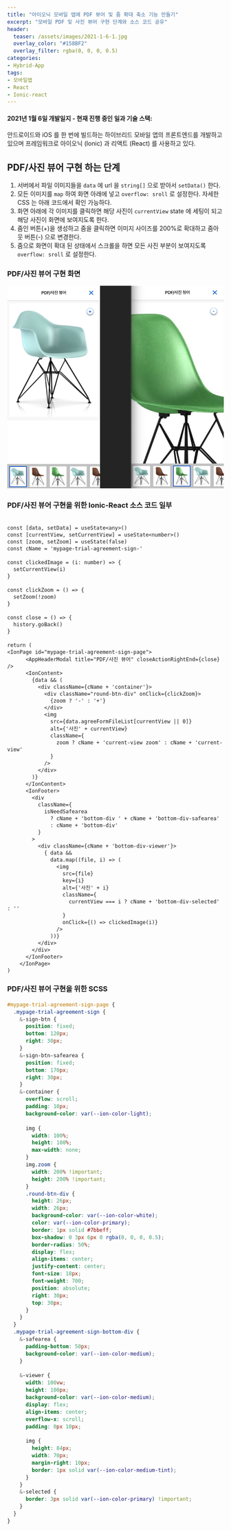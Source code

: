 ```yaml
---
title: "아이오닉 모바일 앱에 PDF 뷰어 및 줌 확대 축소 기능 만들기"
excerpt: "모바일 PDF 및 사진 뷰어 구현 단계와 소스 코드 공유"
header:
  teaser: /assets/images/2021-1-6-1.jpg
  overlay_color: "#158BF2"
  overlay_filter: rgba(0, 0, 0, 0.5)
categories:
- Hybrid-App
tags:
- 모바일앱
- React
- Ionic-react
---
```



#### 2021년 1월 6일 개발일지 - 현재 진행 중인 일과 기술 스택:
안드로이드와 iOS 를 한 번에 빌드하는 하이브리드 모바일 앱의 프론트엔드를 개발하고 있으며 프레임워크로 아이오닉 (Ionic) 과 리액트 (React) 를 사용하고 있다.

## PDF/사진 뷰어 구현 하는 단계
1. 서버에서 파일 이미지들을  `data` 에 url 을 `string[]` 으로 받아서 `setData()` 한다.
2. 모든 이미지를 `map` 하여 화면 아래에 넣고 `overflow: sroll` 로 설정한다. 자세한 CSS 는 아래 코드에서 확인 가능하다.
3. 화면 아래에 각 이미지를 클릭하면 해당 사진이 `currentView` state 에 세팅이 되고 해당 사진이 화면에 보여지도록 한다.
4. 줌인 버튼(+)을 생성하고 줌을 클릭하면 이미지 사이즈를 200%로 확대하고 줌아웃 버튼(-) 으로 변경한다.
5. 줌으로 화면이 확대 된 상태에서 스크롤을 하면 모든 사진 부분이 보여지도록   `overflow: sroll` 로 설정한다.

### PDF/사진 뷰어 구현 화면
![PDF/사진 뷰어 구현 화면](/assets/images/2021-1-6-1.png)


### PDF/사진 뷰어 구현을 위한 Ionic-React 소스 코드 일부
```tsx

const [data, setData] = useState<any>()
const [currentView, setCurrentView] = useState<number>()
const [zoom, setZoom] = useState(false)
const cName = 'mypage-trial-agreement-sign-'

const clickedImage = (i: number) => {
  setCurrentView(i)
}

const clickZoom = () => {
  setZoom(!zoom)
}

const close = () => {
  history.goBack()
}

return (
<IonPage id="mypage-trial-agreement-sign-page">
      <AppHeaderModal title="PDF/사진 뷰어" closeActionRightEnd={close} />
      <IonContent>
        {data && (
          <div className={cName + 'container'}>
            <div className="round-btn-div" onClick={clickZoom}>
              {zoom ? '-' : '+'}
            </div>
            <img
              src={data.agreeFormFileList[currentView || 0]}
              alt={'사진' + currentView}
              className={
                zoom ? cName + 'current-view zoom' : cName + 'current-view'
              }
            />
          </div>
        )}
      </IonContent>
      <IonFooter>
        <div
          className={
            isNeedSafearea
              ? cName + 'bottom-div ' + cName + 'bottom-div-safearea'
              : cName + 'bottom-div'
          }
        >
          <div className={cName + 'bottom-div-viewer'}>
            { data &&
              data.map((file, i) => (
                <img
                  src={file}
                  key={i}
                  alt={'사진' + i}
                  className={
                    currentView === i ? cName + 'bottom-div-selected' : ''
                  }
                  onClick={() => clickedImage(i)}
                />
              ))}
          </div>
        </div>
      </IonFooter>
    </IonPage>
)
```

### PDF/사진 뷰어 구현을 위한 SCSS
```scss
#mypage-trial-agreement-sign-page {
  .mypage-trial-agreement-sign {
    &-sign-btn {
      position: fixed;
      bottom: 120px;
      right: 30px;
    }
    &-sign-btn-safearea {
      position: fixed;
      bottom: 170px;
      right: 30px;
    }
    &-container {
      overflow: scroll;
      padding: 10px;
      background-color: var(--ion-color-light);

      img {
        width: 100%;
        height: 100%;
        max-width: none;
      }
      img.zoom {
        width: 200% !important;
        height: 200% !important;
      }
      .round-btn-div {
        height: 26px;
        width: 26px;
        background-color: var(--ion-color-white);
        color: var(--ion-color-primary);
        border: 1px solid #7bbeff;
        box-shadow: 0 3px 6px 0 rgba(0, 0, 0, 0.5);
        border-radius: 50%;
        display: flex;
        align-items: center;
        justify-content: center;
        font-size: 18px;
        font-weight: 700;
        position: absolute;
        right: 30px;
        top: 30px;
      }
    }
  }
  .mypage-trial-agreement-sign-bottom-div {
    &-safearea {
      padding-bottom: 50px;
      background-color: var(--ion-color-medium);
    }

    &-viewer {
      width: 100vw;
      height: 100px;
      background-color: var(--ion-color-medium);
      display: flex;
      align-items: center;
      overflow-x: scroll;
      padding: 0px 10px;

      img {
        height: 84px;
        width: 70px;
        margin-right: 10px;
        border: 1px solid var(--ion-color-medium-tint);
      }
    }
    &-selected {
      border: 3px solid var(--ion-color-primary) !important;
    }
  }
}
```
